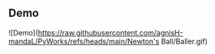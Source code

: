 ## Demo
![Demo](https://raw.githubusercontent.com/agnisH-mandaL/PyWorks/refs/heads/main/Newton's Ball/Baller.gif)
